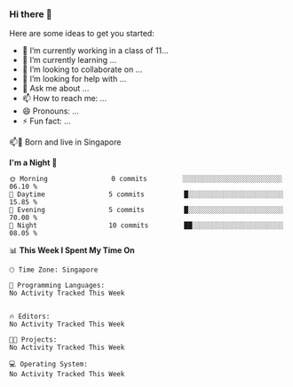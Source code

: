 ### Hi there 👋

Here are some ideas to get you started:

- 🔭 I’m currently working in a class of 11...
- 🌱 I’m currently learning ...
- 👯 I’m looking to collaborate on ...
- 🤔 I’m looking for help with ...
- 💬 Ask me about ...
- 📫 How to reach me: ...
- 😄 Pronouns: ...
- ⚡ Fun fact: ...

<p> 
📫📌  Born and live in Singapore 
</p>


**I'm a Night 🦉** 

```text
🌞 Morning                0 commits         ░░░░░░░░░░░░░░░░░░░░░░░░░   06.10 % 
🌆 Daytime                5 commits          █░░░░░░░░░░░░░░░░░░░░░░░░   15.85 % 
🌃 Evening                5 commits          █░░░░░░░░░░░░░░░░░░░░░░░░   70.00 % 
🌙 Night                  10 commits         ██░░░░░░░░░░░░░░░░░░░░░░░   08.05 % 
```

📊 **This Week I Spent My Time On** 

```text
🕑︎ Time Zone: Singapore

💬 Programming Languages: 
No Activity Tracked This Week


🔥 Editors: 
No Activity Tracked This Week

🐱‍💻 Projects: 
No Activity Tracked This Week

💻 Operating System: 
No Activity Tracked This Week
```

